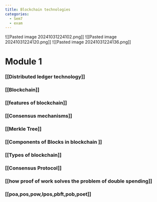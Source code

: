 ```yaml
---
title: Blockchain technologies
categories:
  - Sem7
  - exam
---
```


![[Pasted image 20241031224102.png]]
![[Pasted image 20241031224120.png]]
![[Pasted image 20241031224136.png]]


# Module 1 

### [[Distributed ledger technology]]

### [[Blockchain]]

### [[features of blockchain]]

### [[Consensus mechanisms]]

### [[Merkle Tree]]

### [[Components of Blocks in blockchain ]]

### [[Types of blockchain]]

### [[Consensus Protocol]]

### [[how proof of work solves  the problem of double spending]]

### [[poa,pos,pow,lpos,pbft,pob,poet]]